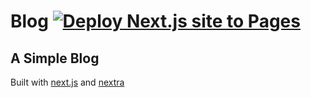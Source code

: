 # Blog [![Deploy Next.js site to Pages](https://github.com/JustSch/blog/actions/workflows/pages.yml/badge.svg)](https://github.com/JustSch/blog/actions/workflows/pages.yml)
## A Simple Blog
Built with [next.js](https://nextjs.org/) and [nextra](https://nextra.vercel.app/)